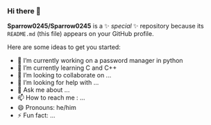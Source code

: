 ### Hi there 👋


**Sparrow0245/Sparrow0245** is a ✨ _special_ ✨ repository because its `README.md` (this file) appears on your GitHub profile.

Here are some ideas to get you started:

- 🔭 I’m currently working on a password manager in python
- 🌱 I’m currently learning C and C++
- 👯 I’m looking to collaborate on ...
- 🤔 I’m looking for help with ...
- 💬 Ask me about ...
- 📫 How to reach me : ...
- 😄 Pronouns: he/him
- ⚡ Fun fact: ...

